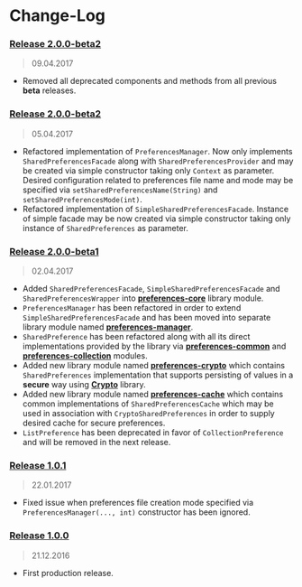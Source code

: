 Change-Log
===============

### [Release 2.0.0-beta2](https://github.com/universum-studios/android_preferences/releases/tag/2.0.0) ###
> 09.04.2017

- Removed all deprecated components and methods from all previous **beta** releases.

### [Release 2.0.0-beta2](https://github.com/universum-studios/android_preferences/releases/tag/2.0.0-beta2) ###
> 05.04.2017

- Refactored implementation of `PreferencesManager`. Now only implements `SharedPreferencesFacade`
  along with `SharedPreferencesProvider` and may be created via simple constructor taking only `Context`
  as parameter. Desired configuration related to preferences file name and mode may be specified via
  `setSharedPreferencesName(String)` and `setSharedPreferencesMode(int)`.
- Refactored implementation of `SimpleSharedPreferencesFacade`. Instance of simple facade may be now
  created via simple constructor taking only instance of `SharedPreferences` as parameter.

### [Release 2.0.0-beta1](https://github.com/universum-studios/android_preferences/releases/tag/2.0.0-beta1) ###
> 02.04.2017

- Added `SharedPreferencesFacade`, `SimpleSharedPreferencesFacade` and `SharedPreferencesWrapper`
  into **[preferences-core](https://github.com/universum-studios/android_preferences/MODULES.md)**
  library module.
- `PreferencesManager` has been refactored in order to extend `SimpleSharedPreferencesFacade` and has
  been moved into separate library module named **[preferences-manager](https://github.com/universum-studios/android_preferences/MODULES.md)**.
- `SharedPreference` has been refactored along with all its direct implementations provided by the
  library via **[preferences-common](https://github.com/universum-studios/android_preferences/MODULES.md)**
  and **[preferences-collection](https://github.com/universum-studios/android_preferences/MODULES.md)**
  modules.
- Added new library module named **[preferences-crypto](https://github.com/universum-studios/android_preferences/MODULES.md)**
  which contains `SharedPreferences` implementation that supports persisting of values in a **secure**
  way using **[Crypto](https://github.com/universum-studios/android_crypto)** library.
- Added new library module named **[preferences-cache](https://github.com/universum-studios/android_preferences/MODULES.md)**
  which contains common implementations of `SharedPreferencesCache` which may be used in association
  with `CryptoSharedPreferences` in order to supply desired cache for secure preferences.
- `ListPreference` has been deprecated in favor of `CollectionPreference` and will be removed in
  the next release.

### [Release 1.0.1](https://github.com/universum-studios/android_preferences/releases/tag/1.0.1) ###
> 22.01.2017

- Fixed issue when preferences file creation mode specified via `PreferencesManager(..., int)`
  constructor has been ignored.

### [Release 1.0.0](https://github.com/universum-studios/android_preferences/releases/tag/1.0.0) ###
> 21.12.2016

- First production release.